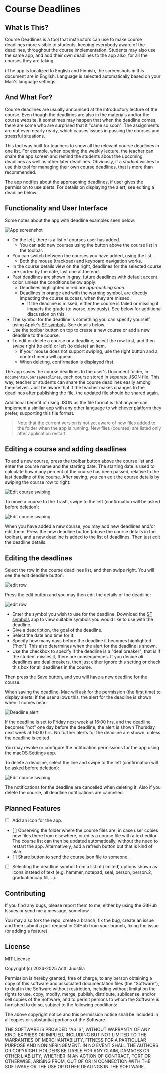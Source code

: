 # Course Deadlines

## What Is This?

Course Deadlines is a tool that instructors can use to make course deadlines more visible to students, keeping everybody aware of the deadlines, throughout the course implementation. Students may also use the same app, and add their own deadlines to the app also, for all the courses they are taking.

ℹ️ The app is localized to English and Finnish, the screenshots in this document are in English. Language is selected automatically based on your Mac's language settings.

## And What For?

Course deadlines are usually announced at the introductory lecture of the course. Even though the deadlines are also in the materials and/or the course website, it sometimes may happen that when the deadline comes, there are some who are surprised that it "came so soon". The assignments are not even nearly ready, which causes issues in passing the courses and stressful situations.

This tool was built for teachers to show all the relevant course deadlines in one list. For example, when opening the weekly lecture, the teacher can share the app screen and remind the students about the upcoming deadlines as well as other later deadlines. Obviously, if a *student* wishes to use this tool for managing their own course deadlines, that is more than recommended.

The app notifies about the approaching deadlines, if user gives the permission to use alerts. For details on displaying the alert, see editing a deadline below.


## Functionality and User Interface

Some notes about the app with deadline examples seen below:

![App screenshot](images/mainview.png)

* On the left, there is a list of courses user has added.
  * You can add new courses using the button above the course list in the toolbar.
* You can switch between the courses you have added, using the list.
  * Both the mouse (trackpad) and keyboard navigation works.
* In the course details view on the right, deadlines for the selected course are sorted by the date, last one at the end.
* Past deadlines are shown in gray, future deadlines with default accent color, unless the conditions below apply:
  * Deadlines highlighted in red are *approaching soon*. 
  * Deadlines in orange and with the warning symbol, are directly impacting the course success, when they are missed.
    * If the deadline is missed, either the course is failed or missing it impacts the grade (to worse, obviously). See below for additional discussion on this.
* The symbol for the deadline is something you can specify yourself, using Apple's [SF symbols](https://developer.apple.com/sf-symbols/). See details below.
* Use the toolbar button on top to create a new course or add a new deadline to the course.
* To edit or delete a course or a deadline, select the row first, and then swipe right (to edit) or left (to delete) an item.
  * If your mouse does not support swiping, use the right button and a context menu will appear.
  * When deleting, confirmation is displayed first.

The app saves the course deadlines to the user's Document folder, in `Documents/CourseDeadlines`, each course stored in separate JSON file. This way, teacher or students can share the course deadlines easily among themselves. Just be aware that if the teacher makes changes to the deadlines after publishing the file, the updated file should be shared again.

Additional benefit of using JSON as the file format is that anyone can implement a similar app with any other language to whichever platform they prefer, supporting this file format.

> Note that the current version is not yet aware of new files added to the folder when the app is running. New files (courses) are listed only after application restart.
 

## Editing a course and adding deadlines

To add a new course, press the toolbar button above the course list and enter the course name and the starting date. The starting date is used to calculate how many percent of the course has been passed, relative to the last deadline of the course. After saving, you can edit the course details by swiping the course row to right:

![Edit course swiping](images/edit-course-swipe.png)

To move a course to the Trash, swipe to the left (confirmation will be asked before deletion):

![Edit course swiping](images/delete-course-swipe.png)

When you have added a new course, you may add new deadlines and/or edit them. Press the new deadline button (above the course details in the toolbar), and a new deadline is added to the list of deadlines. Then just edit the deadline details.


## Editing the deadlines 

Select the row in the course deadlines list, and then swipe right. You will see the edit deadline button:

![edit row](images/edit-deadline-swipe.png)

Press the edit button and you may then edit the details of the deadline:

![edit row](images/edit-deadline.png)

* Enter the symbol you wish to use for the deadline. Download the [SF symbols](https://developer.apple.com/sf-symbols/) app to view suitable symbols you would like to use with the deadline.
* Give a description, the goal of the deadline.
* Select the date and time for it.
* Specify how many days before the deadline it becomes highlighted ("hot"). This also determines when the alert for the deadline is shown.
* Use the checkbox to specify if the deadline is a "deal breaker"; that is if the student misses it, there are consequences. If you decide *all* deadlines are deal breakers, then just either ignore this setting or check this box for all deadlines in the course.

Then press the Save button, and you will have a new deadline for the course.

When saving the deadline, Mac will ask  for the permission (the first time) to display alerts. If the user allows this, the alert for the deadline is shown when it comes near:

![Deadline alert](images/deadline-notification.png)
 
If the deadline is set to Friday next week at 16:00 hrs, and the deadline becomes "hot" one day before the deadline, the alert is shown Thursday next week at 16:00 hrs. No further alerts for the deadline are shown, unless the deadline is edited.

You may revoke or configure the notification permissions for the app using the macOS Settings app.

To delete a deadline, select the line and swipe to the left (confirmation will be asked before deletion):

![Edit course swiping](images/delete-deadline-swipe.png)

The notifications for the deadline are cancelled when deleting it. Also if you delete the course, all deadline notifications are cancelled.


## Planned Features

- [ ] Add an icon for the app.
- [ ] Observing the folder where the course files are, in case user copies new files there from elsewhere, or edits a course file with a text editor. The course list can then be updated automatically, without the need to restart the app. Alternatively, add a refresh button but that is kind of blah.
- [ ] Share button to send the course.json file to someone.
- [ ] Selecting the deadline symbol from a list of (limited) options shown as icons instead of text (e.g. hammer, notepad, seal, person, person.2, graduationcap.fill,...).


## Contributing

If you find any bugs, please report them to me, either by using the GitHub Issues or send me a message, somehow. 

You may also fork the repo, create a branch, fix the bug, create an issue and then submit a pull request in GitHub from your branch, fixing the issue (or adding a feature).

## License

MIT License 

Copyright (c) 2024-2025 Antti Juustila

Permission is hereby granted, free of charge, to any person obtaining a copy
of this software and associated documentation files (the "Software"), to deal
in the Software without restriction, including without limitation the rights
to use, copy, modify, merge, publish, distribute, sublicense, and/or sell
copies of the Software, and to permit persons to whom the Software is
furnished to do so, subject to the following conditions:

The above copyright notice and this permission notice shall be included in all
copies or substantial portions of the Software.

THE SOFTWARE IS PROVIDED "AS IS", WITHOUT WARRANTY OF ANY KIND, EXPRESS OR
IMPLIED, INCLUDING BUT NOT LIMITED TO THE WARRANTIES OF MERCHANTABILITY,
FITNESS FOR A PARTICULAR PURPOSE AND NONINFRINGEMENT. IN NO EVENT SHALL THE
AUTHORS OR COPYRIGHT HOLDERS BE LIABLE FOR ANY CLAIM, DAMAGES OR OTHER
LIABILITY, WHETHER IN AN ACTION OF CONTRACT, TORT OR OTHERWISE, ARISING FROM,
OUT OF OR IN CONNECTION WITH THE SOFTWARE OR THE USE OR OTHER DEALINGS IN THE
SOFTWARE.
